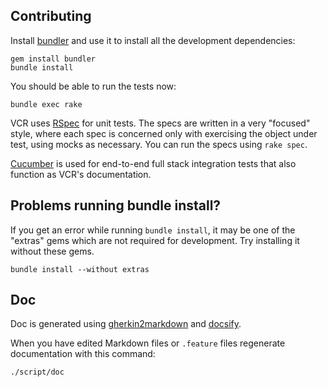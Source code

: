 ## Contributing

Install [bundler](http://gembundler.com/) and use it to install all the development dependencies:

```console
gem install bundler
bundle install
```

You should be able to run the tests now:

```console
bundle exec rake
```

VCR uses [RSpec](http://github.com/rspec/rspec) for unit tests.  The specs are written in a very "focused" style, where each spec is concerned only with exercising the object under test, using mocks as necessary.  You can run the specs using `rake spec`.

[Cucumber](http://cukes.info/) is used for end-to-end full stack integration tests that also function as VCR's documentation.

## Problems running bundle install?

If you get an error while running `bundle install`, it may be one of the "extras" gems which are not required for development. Try installing it without these gems.

```console
bundle install --without extras
```

## Doc

Doc is generated using [gherkin2markdown](https://github.com/raviqqe/gherkin2markdown) and [docsify](https://docsify.js.org/).

When you have edited Markdown files or `.feature` files regenerate documentation with this command:

```sh
./script/doc
```
